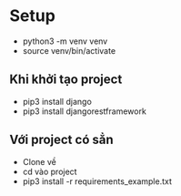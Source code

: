 # Setup

- python3 -m venv venv
- source venv/bin/activate

## Khi khởi tạo project

- pip3 install django
- pip3 install djangorestframework

## Với project có sẳn

- Clone về
- cd vào project
- pip3 install -r requirements_example.txt